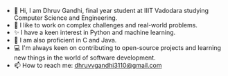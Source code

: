- 👋 Hi, I am Dhruv Gandhi, final year student at IIIT Vadodara studying Computer Science and Engineering.
- 🌱 I like to work on complex challenges and real-world problems.
- ✨ I have a keen interest in Python and machine learning.
- 🎇 I am also proficient in C and Java.
- 💻 I'm always keen on contributing to open-source projects and learning new things in the world of software development.
- 📫 How to reach me: dhruvvgandhi3110@gmail.com

<!---
DhruvGandhi31/DhruvGandhi31 is a ✨ special ✨ repository because its `README.md` (this file) appears on your GitHub profile.
You can click the Preview link to take a look at your changes.
--->
